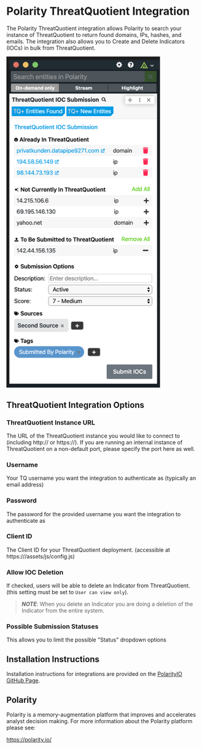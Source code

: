 # Polarity ThreatQuotient Integration

The Polarity ThreatQuotient integration allows Polarity to search your instance of ThreatQuotient to return found domains, IPs, hashes, and emails.  The integration also allows you to Create and Delete Indicators (IOCs) in bulk from ThreatQuotient.



<div>
  <img width="400" alt="Integration Example" src="./assets/integration-example.png">
</div>

## ThreatQuotient Integration Options

### ThreatQuotient Instance URL
The URL of the ThreatQuotient instance you would like to connect to (including http:// or https://).  If you are running an internal instance of ThreatQuotient on a non-default port, please specify the port here as well.

### Username
Your TQ username you want the integration to authenticate as (typically an email address)

### Password
The password for the provided username you want the integration to authenticate as

### Client ID
The Client ID for your ThreatQuotient deployment.  (accessible at https://<yourserver>/assets/js/config.js)

### Allow IOC Deletion
If checked, users will be able to delete an Indicator from ThreatQuotient. (this setting must be set to `User can view only`).
> ***NOTE***: When you delete an Indicator you are doing a deletion of the Indicator from the entire system.

### Possible Submission Statuses
This allows you to limit the possible "Status" dropdown options

## Installation Instructions

Installation instructions for integrations are provided on the [PolarityIO GitHub Page](https://polarityio.github.io/).

## Polarity

Polarity is a memory-augmentation platform that improves and accelerates analyst decision making.  For more information about the Polarity platform please see:

https://polarity.io/
